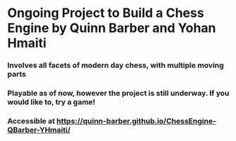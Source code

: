 # Ongoing Project to Build a Chess Engine by Quinn Barber and Yohan Hmaiti

### Involves all facets of modern day chess, with multiple moving parts

### Playable as of now, however the project is still underway. If you would like to, try a game!

### Accessible at https://quinn-barber.github.io/ChessEngine-QBarber-YHmaiti/
